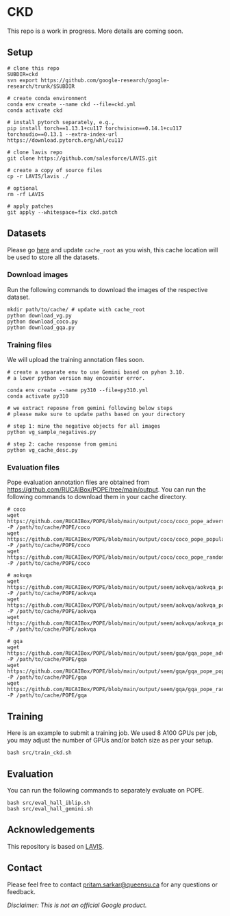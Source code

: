 # CKD

<!-- #TODO: please let me know if you would like me to add more details here. i intentionally kept it less informative before the paper comes out-->
This repo is a work in progress. More details are coming soon.


## Setup

```
# clone this repo
SUBDIR=ckd
svn export https://github.com/google-research/google-research/trunk/$SUBDIR

# create conda environment
conda env create --name ckd --file=ckd.yml
conda activate ckd

# install pytorch separately, e.g.,
pip install torch==1.13.1+cu117 torchvision==0.14.1+cu117 torchaudio==0.13.1 --extra-index-url https://download.pytorch.org/whl/cu117

# clone lavis repo
git clone https://github.com/salesforce/LAVIS.git

# create a copy of source files
cp -r LAVIS/lavis ./ 

# optional
rm -rf LAVIS 

# apply patches
git apply --whitespace=fix ckd.patch
```


## Datasets

Please go [here](lavis/configs/default.yaml) and update `cache_root` as you wish, this cache location will be used to store all the datasets.

### Download images

Run the following commands to download the images of the respective dataset.

```
mkdir path/to/cache/ # update with cache_root
python download_vg.py
python download_coco.py
python download_gqa.py
```

### Training files

We will upload the training annotation files soon.

<!-- #TODO: update vg_sample_negatives.py file -->

```
# create a separate env to use Gemini based on pyhon 3.10. 
# a lower python version may encounter error.

conda env create --name py310 --file=py310.yml
conda activate py310

# we extract reposne from gemini following below steps
# please make sure to update paths based on your directory

# step 1: mine the negative objects for all images
python vg_sample_negatives.py

# step 2: cache response from gemini
python vg_cache_desc.py

```


### Evaluation files

Pope evaluation annotation files are obtained from https://github.com/RUCAIBox/POPE/tree/main/output.
You can run the following commands to download them in your cache directory.

```
# coco
wget https://github.com/RUCAIBox/POPE/blob/main/output/coco/coco_pope_adversarial.json -P /path/to/cache/POPE/coco
wget https://github.com/RUCAIBox/POPE/blob/main/output/coco/coco_pope_popular.json -P /path/to/cache/POPE/coco
wget https://github.com/RUCAIBox/POPE/blob/main/output/coco/coco_pope_random.json -P /path/to/cache/POPE/coco

# aokvqa
wget https://github.com/RUCAIBox/POPE/blob/main/output/seem/aokvqa/aokvqa_pope_adversarial.json -P /path/to/cache/POPE/aokvqa
wget https://github.com/RUCAIBox/POPE/blob/main/output/seem/aokvqa/aokvqa_pope_popular.json -P /path/to/cache/POPE/aokvqa
wget https://github.com/RUCAIBox/POPE/blob/main/output/seem/aokvqa/aokvqa_pope_random.json -P /path/to/cache/POPE/aokvqa

# gqa
wget https://github.com/RUCAIBox/POPE/blob/main/output/seem/gqa/gqa_pope_adversarial.json -P /path/to/cache/POPE/gqa
wget https://github.com/RUCAIBox/POPE/blob/main/output/seem/gqa/gqa_pope_popular.json -P /path/to/cache/POPE/gqa
wget https://github.com/RUCAIBox/POPE/blob/main/output/seem/gqa/gqa_pope_random.json -P /path/to/cache/POPE/gqa
```






## Training

Here is an example to submit a training job. We used 8 A100 GPUs per job, you may adjust the number of GPUs and/or batch size as per your setup.

```
bash src/train_ckd.sh
```

## Evaluation

You can run the following commands to separately evaluate on POPE.

```
bash src/eval_hall_iblip.sh
bash src/eval_hall_gemini.sh
```


## Acknowledgements

This repository is based on [LAVIS](https://github.com/salesforce/LAVIS).


## Contact

Please feel free to contact pritam.sarkar@queensu.ca for any questions or feedback.


*Disclaimer: This is not an official Google product.*

